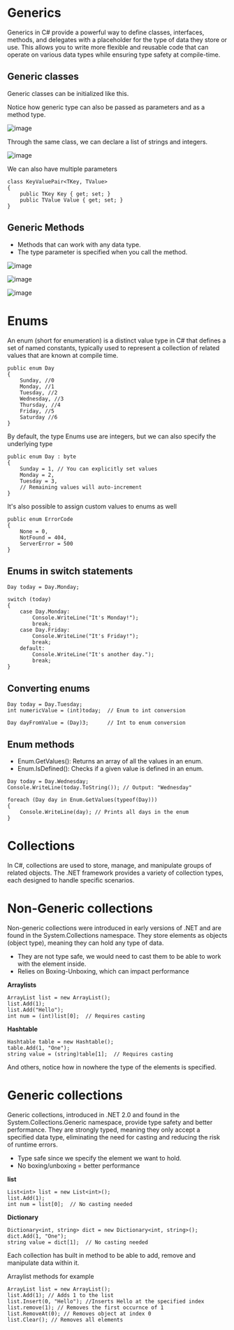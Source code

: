 # Generics

Generics in C# provide a powerful way to define classes, interfaces, methods, and delegates with a placeholder for the type of data they store or use. This allows you to write more flexible and reusable code that can operate on various data types while ensuring type safety at compile-time.

## Generic classes

Generic classes can be initialized like this.

Notice how generic type can also be passed as parameters and as a method type.

![image](https://github.com/user-attachments/assets/4782daad-2b5f-458d-9734-b4b87f1c7386)

Through the same class, we can declare a list of strings and integers.

![image](https://github.com/user-attachments/assets/38e4dbe2-5ffe-45d7-b3e2-ac109158ee50)

We can also have multiple parameters

```
class KeyValuePair<TKey, TValue>
{
    public TKey Key { get; set; }
    public TValue Value { get; set; }
}
```

## Generic Methods

- Methods that can work with any data type.
- The type parameter is specified when you call the method.

![image](https://github.com/user-attachments/assets/45595af8-a570-4ce4-9f0c-64b707e4d737)

![image](https://github.com/user-attachments/assets/a8258480-14bf-4c2b-b31e-73d6037085a6)

![image](https://github.com/user-attachments/assets/b8aec32a-3a15-4ddc-b17c-633c02dee41e)

# Enums

An enum (short for enumeration) is a distinct value type in C# that defines a set of named constants, typically used to represent a collection of related values that are known at compile time. 
```
public enum Day
{
    Sunday, //0
    Monday, //1
    Tuesday, //2
    Wednesday, //3
    Thursday, //4
    Friday, //5
    Saturday //6
}
```

By default, the type Enums use are integers, but we can also specify the underlying type
```
public enum Day : byte
{
    Sunday = 1, // You can explicitly set values
    Monday = 2,
    Tuesday = 3,
    // Remaining values will auto-increment
}
```

It's also possible to assign custom values to enums as well

```
public enum ErrorCode
{
    None = 0,
    NotFound = 404,
    ServerError = 500
}
```
## Enums in switch statements

```
Day today = Day.Monday;

switch (today)
{
    case Day.Monday:
        Console.WriteLine("It's Monday!");
        break;
    case Day.Friday:
        Console.WriteLine("It's Friday!");
        break;
    default:
        Console.WriteLine("It's another day.");
        break;
}
```
## Converting enums

```
Day today = Day.Tuesday;
int numericValue = (int)today;  // Enum to int conversion

Day dayFromValue = (Day)3;      // Int to enum conversion
```

## Enum methods

- Enum.GetValues(): Returns an array of all the values in an enum.
- Enum.IsDefined(): Checks if a given value is defined in an enum.

```
Day today = Day.Wednesday;
Console.WriteLine(today.ToString()); // Output: "Wednesday"

foreach (Day day in Enum.GetValues(typeof(Day)))
{
    Console.WriteLine(day); // Prints all days in the enum
}
```

# Collections

In C#, collections are used to store, manage, and manipulate groups of related objects. The .NET framework provides a variety of collection types, each designed to handle specific scenarios.

# Non-Generic collections

Non-generic collections were introduced in early versions of .NET and are found in the System.Collections namespace. They store elements as objects (object type), meaning they can hold any type of data. 

- They are not type safe, we would need to cast them to be able to work with the element inside.
- Relies on Boxing-Unboxing, which can impact performance

**Arraylists**
```
ArrayList list = new ArrayList();
list.Add(1);
list.Add("Hello");
int num = (int)list[0];  // Requires casting
```

**Hashtable**

```
Hashtable table = new Hashtable();
table.Add(1, "One");
string value = (string)table[1];  // Requires casting
```

And others, notice how in nowhere the type of the elements is specified.

# Generic collections

Generic collections, introduced in .NET 2.0 and found in the System.Collections.Generic namespace, provide type safety and better performance. They are strongly typed, meaning they only accept a specified data type, eliminating the need for casting and reducing the risk of runtime errors.

- Type safe since we specify the element we want to hold.
- No boxing/unboxing = better performance

**list**

```
List<int> list = new List<int>();
list.Add(1);
int num = list[0];  // No casting needed
```
**Dictionary**

```
Dictionary<int, string> dict = new Dictionary<int, string>();
dict.Add(1, "One");
string value = dict[1];  // No casting needed
```

Each collection has built in method to be able to add, remove and manipulate data within it.

Arraylist methods for example

```
ArrayList list = new ArrayList();
list.Add(1); // Adds 1 to the list
list.Insert(0, "Hello"); //Inserts Hello at the specified index
list.remove(1); // Removes the first occurnce of 1
list.RemoveAt(0); // Removes object at index 0
list.Clear(); // Removes all elements
```
